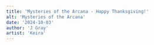 ```yaml
---
title: 'Mysteries of the Arcana - Happy Thanksgiving!'
alt: 'Mysteries of the Arcana'
date: '2024-10-03'
author: 'J Gray'
artist: 'Keira'
---
```

